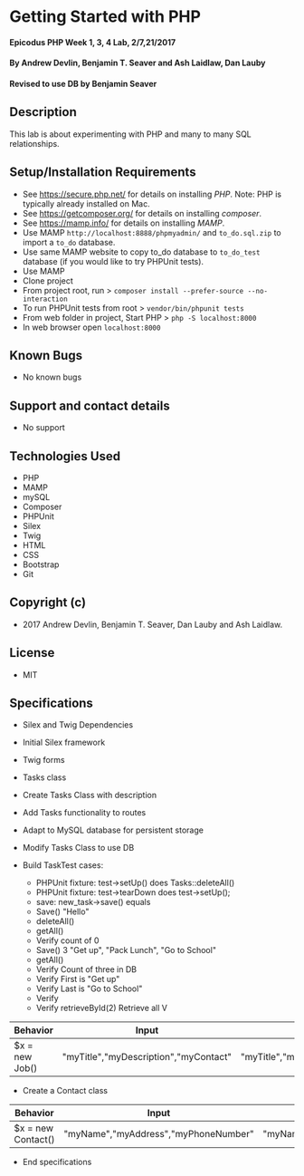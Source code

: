 # Getting Started with PHP

#### Epicodus PHP Week 1, 3, 4 Lab, 2/7,21/2017

#### By Andrew Devlin, Benjamin T. Seaver and Ash Laidlaw, Dan Lauby
#### Revised to use DB by Benjamin Seaver

## Description

This lab is about experimenting with PHP and many to many SQL relationships.

## Setup/Installation Requirements
* See https://secure.php.net/ for details on installing _PHP_.  Note: PHP is typically already installed on Mac.
* See https://getcomposer.org/ for details on installing _composer_.
* See https://mamp.info/ for details on installing _MAMP_.
* Use MAMP `http://localhost:8888/phpmyadmin/` and `to_do.sql.zip` to import a `to_do` database.
* Use same MAMP website to copy to_do database to `to_do_test` database (if you would like to try PHPUnit tests).
* Use MAMP
* Clone project
* From project root, run > `composer install --prefer-source --no-interaction`
* To run PHPUnit tests from root > `vendor/bin/phpunit tests`
* From web folder in project, Start PHP > `php -S localhost:8000`
* In web browser open `localhost:8000`

## Known Bugs
* No known bugs

## Support and contact details
* No support

## Technologies Used
* PHP
* MAMP
* mySQL
* Composer
* PHPUnit
* Silex
* Twig
* HTML
* CSS
* Bootstrap
* Git

## Copyright (c)
* 2017  Andrew Devlin, Benjamin T. Seaver, Dan Lauby and Ash Laidlaw.

## License
* MIT

## Specifications
* Silex and Twig Dependencies
* Initial Silex framework
* Twig forms
* Tasks class
* Create Tasks Class with description
* Add Tasks functionality to routes

* Adapt to MySQL database for persistent storage
* Modify Tasks Class to use DB
* Build TaskTest cases:
    * PHPUnit fixture: test->setUp() does Tasks::deleteAll()
    * PHPUnit fixture: test->tearDown does test->setUp();
    * save: new_task->save() equals
    * Save() "Hello"
    * deleteAll()
    * getAll()
    * Verify count of 0
    * Save() 3 "Get up", "Pack Lunch", "Go to School"
    * getAll()
    * Verify Count of three in DB
    * Verify First is "Get up"
    * Verify Last is "Go to School"
    * Verify
    * Verify retrieveById(2)
    Retrieve all
    V

|Behavior|Input|Output|
|--------|-----|------|
|$x = new Job()|"myTitle","myDescription","myContact"|"myTitle","myDescription","myContact"|

* Create a Contact class

|Behavior|Input|Output|
|--------|-----|------|
|$x = new Contact()|"myName","myAddress","myPhoneNumber"|"myName","myAddress","myPhoneNumber"| -->

* End specifications
